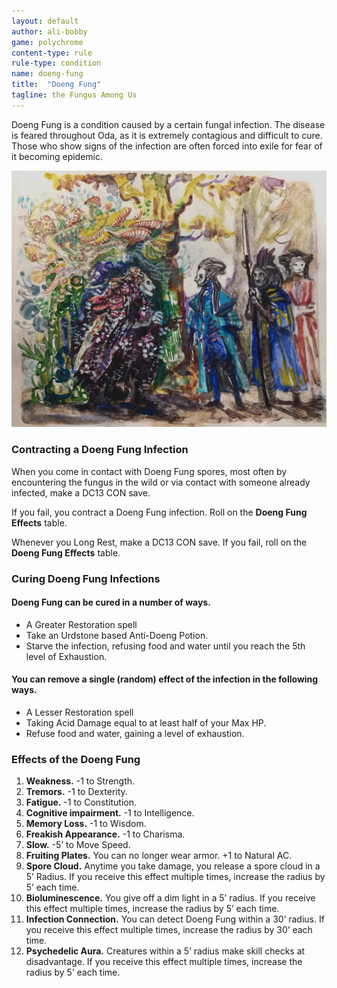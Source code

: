 ```yaml
---
layout: default
author: ali-bobby
game: polychrome
content-type: rule
rule-type: condition
name: doeng-fung
title:  "Doeng Fung"
tagline: the Fungus Among Us
---
```


Doeng Fung is a condition caused by a certain fungal infection. The disease is feared throughout Oda, as it is extremely contagious and difficult to cure. Those who show signs of the infection are often forced into exile for fear of it becoming epidemic.

![Vosche Infected by Doeng Fung](/assets/images/doeng-fung-vosche.jpg)

### Contracting a Doeng Fung Infection

When you come in contact with Doeng Fung spores, most often by encountering the fungus in the wild or via contact with someone already infected, make a DC13 CON save.

If you fail, you contract a Doeng Fung infection. Roll on the **Doeng Fung Effects** table.

Whenever you Long Rest, make a DC13 CON save. If you fail, roll on the **Doeng Fung Effects** table.

### Curing Doeng Fung Infections

#### Doeng Fung can be cured in a number of ways.

- A Greater Restoration spell
- Take an Urdstone based Anti-Doeng Potion.
- Starve the infection, refusing food and water until you reach the 5th level of Exhaustion.

#### You can remove a single (random) effect of the infection in the following ways.

- A Lesser Restoration spell
- Taking Acid Damage equal to at least half of your Max HP.
- Refuse food and water, gaining a level of exhaustion.

### Effects of the Doeng Fung

1. **Weakness.** -1 to Strength.
2. **Tremors.** -1 to Dexterity.
3. **Fatigue.** -1 to Constitution.
4. **Cognitive impairment.** -1 to Intelligence.
5. **Memory Loss.** -1 to Wisdom.
6. **Freakish Appearance.** -1 to Charisma.
7. **Slow.** -5’ to Move Speed.
8. **Fruiting Plates.** You can no longer wear armor. +1 to Natural AC.
9. **Spore Cloud.** Anytime you take damage, you release a spore cloud in a 5’ Radius. If you receive this effect multiple times, increase the radius by 5’ each time.
10. **Bioluminescence.** You give off a dim light in a 5’ radius. If you receive this effect multiple times, increase the radius by 5’ each time.
11. **Infection Connection.** You can detect Doeng Fung within a 30’ radius. If you receive this effect multiple times, increase the radius by 30’ each time.
12. **Psychedelic Aura.** Creatures within a 5’ radius make skill checks at disadvantage. If you receive this effect multiple times, increase the radius by 5’ each time.

